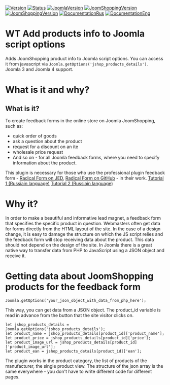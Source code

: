 [![Version](https://img.shields.io/badge/Version-1.1.1-blue.svg)](https://web-tolk.ru/en/dev/joomla-plugins/wt-add-products-info-to-joomla-script-options.html?utm_source=github) [![Status](https://img.shields.io/badge/Status-stable-green.svg)]() [![JoomlaVersion](https://img.shields.io/badge/Joomla-4.x-orange.svg)]() [![JoomShoppingVersion](https://img.shields.io/badge/JoomShopping-3.8.x-important.svg)]() [![JoomShoppingVersion](https://img.shields.io/badge/JoomShopping-5.x-important.svg)]() [![DocumentationRus](https://img.shields.io/badge/Documentation-rus-blue.svg)](https://web-tolk.ru/dev/joomla-plugins/wt-add-products-info-to-joomla-script-options.html?utm_source=github) [![DocumentationEng](https://img.shields.io/badge/Documentation-eng-blueviolet.svg)](https://web-tolk.ru/en/dev/joomla-plugins/wt-add-products-info-to-joomla-script-options.html?utm_source=github)
# WT Add products info to Joomla script options
Adds JoomShopping product info to Joomla script options. You can access it from javascript via `Joomla.getOptions('jshop_products_details').` Joomla 3 and Joomla 4 support.

# What is it and why?
## What is it?
To create feedback forms in the online store on Joomla JoomShopping, such as:
- quick order of goods
- ask a question about the product
- request for a discount on an ite
- wholesale price request
- And so on - for all Joomla feedback forms, where you need to specify information about the product.

This plugin is necessary for those who use the professional plugin feedback form - [Radical Form on JED](https://extensions.joomla.org/extension/radicalform/), [Radical Form on GitHub](https://github.com/Delo-Design/radicalform) - in their work. 
[Tutorial 1 (Russiain language)](https://web-tolk.ru/blog/razrabotka-form-obratnoj-svyazi-dlya-magazinov-na-joomla-3.html?utm_source=github)
[Tutorial 2 (Russiain language)](https://web-tolk.ru/blog/integratsiya-form-obratnoj-svyazi-i-bitriks24-na-sajte-joomla.html?utm_source=github)

# Why it?
In order to make a beautiful and informative lead magnet, a feedback form that specifies the specific product in question.
Webmasters often get data for forms directly from the HTML layout of the site. In the case of a design change, it is easy to damage the structure on which the JS script relies and the feedback form will stop receiving data about the product.
This data should not depend on the design of the site. In Joomla there is a great native way to transfer data from PHP to JavaScript using a JSON object and receive it.
# Getting data about JoomShopping products for the feedback form

`Joomla.getOptions('your_json_object_with_data_from_php_here');`

This way, you can get data from a JSON object. The product_id variable is read in advance from the button that the site visitor clicks on.
```
let jshop_products_details = Joomla.getOptions('jshop_products_details');
let product_name = jshop_products_details[product_id]['product_name'];
let product_price = jshop_products_details[product_id]['price'];
let product_image_url = jshop_products_details[product_id]['product_image_url'];
let product_ean = jshop_products_details[product_id]['ean'];
```

The plugin works in the product category, the list of products of the manufacturer, the single product view. The structure of the json array is the same everywhere - you don't have to write different code for different pages.